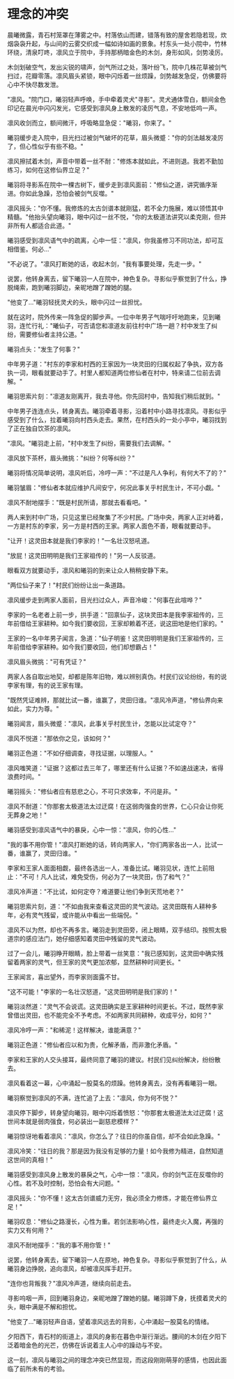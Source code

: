 # 理念的冲突

晨曦微露，青石村笼罩在薄雾之中。村落依山而建，错落有致的屋舍若隐若现，炊烟袅袅升起，与山间的云雾交织成一幅如诗如画的景象。村东头一处小院中，竹林环绕，清泉叮咚，凛风立于院中，手持那柄暗金色的木剑，身形如风，剑势凌厉。

木剑划破空气，发出尖锐的啸声，剑气所过之处，落叶纷飞，院中几株花草被剑气扫过，花瓣零落。凛风眉头紧锁，眼中闪烁着一丝烦躁，剑势越发急促，仿佛要将心中不快尽数发泄。

"凛风。"院门口，曦羽轻声呼唤，手中牵着灵犬"寻影"。灵犬通体雪白，额间金色印记在晨光中闪闪发光，它感受到凛风身上散发的凌厉气息，不安地低呜一声。

凛风收剑而立，额间微汗，呼吸略显急促："曦羽，你来了。"

曦羽缓步走入院中，目光扫过被剑气破坏的花草，眉头微蹙："你的剑法越发凌厉了，但心性似乎有些不稳。"

凛风擦拭着木剑，声音中带着一丝不耐："修炼本就如此，不进则退。我若不勤加练习，如何在这修仙界立足？"

曦羽将寻影系在院中一棵古树下，缓步走到凛风面前："修仙之道，讲究循序渐进。你如此急躁，恐怕会被剑气反噬。"

凛风摇头："你不懂。我修炼的太古剑谱本就刚猛，若不全力施展，难以领悟其中精髓。"他抬头望向曦羽，眼中闪过一丝不悦，"你的太极道法讲究以柔克刚，但并非所有人都适合此道。"

曦羽感受到凛风语气中的疏离，心中一怔："凛风，你我虽修习不同功法，却可互相借鉴。何必..."

"不必说了。"凛风打断她的话，收起木剑，"我有事要处理，先走一步。"

说罢，他转身离去，留下曦羽一人在院中，神色复杂。寻影似乎察觉到了什么，挣脱绳索，跑到曦羽脚边，亲昵地蹭了蹭她的腿。

"他变了..."曦羽轻抚灵犬的头，眼中闪过一丝担忧。

就在这时，院外传来一阵急促的脚步声。一位中年男子气喘吁吁地跑来，见到曦羽，连忙行礼："曦仙子，可否请您和凛道友前往村中广场一趟？村中发生了纠纷，需要修仙者主持公道。"

曦羽点头："发生了何事？"

中年男子道："村东的李家和村西的王家因为一块灵田的归属权起了争执，双方各执一词，眼看就要动手了。村里人都知道两位修仙者在村中，特来请二位前去调解。"

曦羽思索片刻："凛道友刚离开，我去寻他。你先回村中，告知我们稍后就到。"

中年男子连连点头，转身离去。曦羽牵着寻影，沿着村中小路寻找凛风。寻影似乎感受到了什么，拉着曦羽向村西头走去。果然，在村西头的一处小亭中，曦羽找到了正在独自饮茶的凛风。

"凛风。"曦羽走上前，"村中发生了纠纷，需要我们去调解。"

凛风放下茶杯，眉头微挑："纠纷？何等纠纷？"

曦羽将情况简单说明，凛风听后，冷哼一声："不过是凡人争利，有何大不了的？"

曦羽皱眉："修仙者本就应维护凡间安宁，何况此事关乎村民生计，不可小觑。"

凛风不耐地摆手："既是村民所请，那就去看看吧。"

两人来到村中广场，只见这里已经聚集了不少村民。广场中央，两家人正对峙着，一方是村东的李家，另一方是村西的王家。两家人面色不善，眼看就要动手。

"让开！这灵田本就是我们李家的！"一名壮汉怒吼道。

"放屁！这灵田明明是我们王家祖传的！"另一人反驳道。

眼看双方就要动手，凛风和曦羽的到来让众人稍稍安静下来。

"两位仙子来了！"村民们纷纷让出一条道路。

凛风缓步走到两家人面前，目光扫过众人，声音冷峻："何事在此喧哗？"

李家的一名老者上前一步，拱手道："回禀仙子，这块灵田本是我李家祖传的，三年前借给王家耕种。如今我们要收回，王家却赖着不还，说这田地是他们家的。"

王家的一名中年男子闻言，急道："仙子明鉴！这灵田明明是我们王家祖传的，三年前借给李家耕种。如今我们要收回，他们却想霸占！"

凛风眉头微挑："可有凭证？"

两家人各自取出地契，却都是陈年旧物，难以辨别真伪。村民们议论纷纷，有的说李家有理，有的说王家有理。

"既然凭证难辨，那就比试一番，谁赢了，灵田归谁。"凛风冷声道，"修仙界向来如此，实力为尊。"

曦羽闻言，眉头微蹙："凛风，此事关乎村民生计，怎能以比试定夺？"

凛风不悦道："那依你之见，该如何？"

曦羽正色道："不如仔细调查，寻找证据，以理服人。"

凛风嗤笑道："证据？这都过去三年了，哪里还有什么证据？不如速战速决，省得浪费时间。"

曦羽摇头："修仙者应有慈悲之心，不可只求效率，不问是非。"

凛风不耐道："你那套太极道法太过迂腐！在这弱肉强食的世界，仁心只会让你死无葬身之地！"

曦羽感受到凛风语气中的暴戾，心中一惊："凛风，你的心性..."

"我的事不用你管！"凛风打断她的话，转向两家人，"你们两家各出一人，比试一番，谁赢了，灵田归谁。"

李家和王家人面面相觑，最终各选出一人，准备比试。曦羽见状，连忙上前阻止："不可！凡人比试，难免受伤，何必为了一块灵田，伤了和气？"

凛风冷声道："不比试，如何定夺？难道要让他们争到天荒地老？"

曦羽思索片刻，道："不如由我来查看这灵田的灵气波动。这灵田既有人耕种多年，必有灵气残留，或许能从中看出一些端倪。"

凛风不以为然，却也不再多言。曦羽走到灵田旁，闭上眼睛，双手结印。按照太极道宗的感应法门，她仔细感知着灵田中残留的灵气波动。

过了一会儿，曦羽睁开眼睛，脸上带着一丝笑意："我已感知到，这灵田中确实残留着两家的灵气，但王家的灵气更加浓郁，显然耕种时间更长。"

王家闻言，喜出望外，而李家则面露不甘。

"这不可能！"李家的一名壮汉怒道，"这灵田明明是我们家的！"

曦羽淡然道："灵气不会说谎。这灵田确实是王家耕种时间更长。不过，既然李家曾借出灵田，也不能完全不予考虑。不如两家共同耕种，收成平分，如何？"

凛风冷哼一声："和稀泥！这样解决，谁能满意？"

曦羽正色道："修仙者应以和为贵，化解矛盾，而非激化矛盾。"

李家和王家的人交头接耳，最终同意了曦羽的建议。村民们见纠纷解决，纷纷散去。

凛风看着这一幕，心中涌起一股莫名的烦躁。他转身离去，没有再看曦羽一眼。

曦羽察觉到凛风的不满，连忙追了上去："凛风，你为何不悦？"

凛风停下脚步，转身望向曦羽，眼中闪烁着愤怒："你那套太极道法太过迂腐！这世间本就是弱肉强食，何必装出一副慈悲模样？"

曦羽惊讶地看着凛风："凛风，你怎么了？往日的你虽自信，却不会如此急躁。"

凛风冷笑："往日的我？那是因为我没有足够的力量！如今我修为精进，自然知道这世间的真相！"

曦羽感受到凛风身上散发的暴戾之气，心中一惊："凛风，你的剑气正在反噬你的心性。若不及时控制，恐怕会有大问题。"

凛风摇头："你不懂！这太古剑谱威力无穷，我必须全力修炼，才能在修仙界立足！"

曦羽叹息："修仙之路漫长，心性为重。若剑法影响心性，最终走火入魔，再强的实力又有何用？"

凛风不耐地摆手："我的事不用你管！"

说罢，他转身离去，留下曦羽一人在原地，神色复杂。寻影似乎察觉到了什么，从曦羽身边挣脱，追向凛风，却被凛风挥手赶开。

"连你也背叛我？"凛风冷声道，继续向前走去。

寻影呜咽一声，回到曦羽身边，亲昵地蹭了蹭她的腿。曦羽蹲下身，抚摸着灵犬的头，眼中满是不解和担忧。

"他变了..."曦羽轻声自语，望着凛风远去的背影，心中涌起一股莫名的情绪。

夕阳西下，青石村的街道上，凛风的身影在暮色中渐行渐远。腰间的木剑在夕阳下泛着暗金色的光芒，仿佛在诉说着主人心中的躁动与不安。

这一刻，凛风与曦羽之间的理念冲突已然显现，而这段刚刚萌芽的感情，也因此面临了前所未有的考验。
